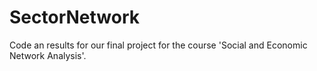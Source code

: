 # SectorNetwork

Code an results for our final project for the course 'Social and Economic Network Analysis'. 
